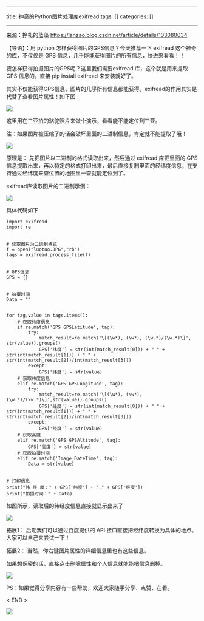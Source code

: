 
--- 
title:  神奇的Python图片处理库exifread 
tags: []
categories: [] 

---
>  
  来源：挣扎的蓝藻 
  https://lanzao.blog.csdn.net/article/details/103080034 
 

【导语】：用 python 怎样获得图片的GPS信息？今天推荐一下 exifread 这个神奇的库，不仅仅是 GPS 信息，几乎能能获得图片的所有信息，快进来看看！！

要怎样获得拍摄图片的GPS呢？这里我们需要exifread 库，这个就是用来提取 GPS 信息的。直接 pip install exifread 来安装就好了。

其实不仅能获得GPS信息，图片的几乎所有信息都能获得。exifread的作用其实是代替了查看图片属性！如下图：

<img src="https://imgconvert.csdnimg.cn/aHR0cHM6Ly9tbWJpei5xcGljLmNuL21tYml6X3BuZy9maHVqem9RZTdUcllZZ2dqa0V3UnlFWmZOb1lVVXBKTm1vNmRHS1IwTjQzamtpYWljZDVTRHpNS2lhbTg4dDlkTUVHelFjb01zR1BqRlNNRkMwMkVrRnlpY2cvNjQw?x-oss-process=image/format,png">

这里用在三亚拍的骆驼照片来做个演示，看看能不能定位到三亚。

注：如果图片被压缩了的话会破坏里面的二进制信息，肯定就不能提取了哦！

<img src="https://imgconvert.csdnimg.cn/aHR0cHM6Ly9tbWJpei5xcGljLmNuL21tYml6X3BuZy9maHVqem9RZTdUcllZZ2dqa0V3UnlFWmZOb1lVVXBKTlpzOWtJWXpBRldJSWN0ZkNFS2txdmZ2S3F0TzJlM3djang5WDRKRkx5czFnaWFyaWNESUV1cVZnLzY0MA?x-oss-process=image/format,png">

原理是： 先把图片以二进制的格式读取出来，然后通过 exifread 库把里面的 GPS 信息提取出来，再以特定的格式打印出来，最后直接复制里面的经纬度信息，在支持通过经纬度来查位置的地图里一查就能定位到了。

exifread库读取图片的二进制示例：

<img src="https://imgconvert.csdnimg.cn/aHR0cHM6Ly9tbWJpei5xcGljLmNuL21tYml6X3BuZy9maHVqem9RZTdUcllZZ2dqa0V3UnlFWmZOb1lVVXBKTlhiNVR2bHdTa0MxY1RXVTRpY1BNWVFIRU5FQ1pDVjhDYVhpYWxjaWJTUWlidjN5S2JpYVRTalFZWkR3LzY0MA?x-oss-process=image/format,png">

具体代码如下

```
import exifread
import re


# 读取图片为二进制格式
f = open("luotuo.JPG","rb")
tags = exifread.process_file(f)


# GPS信息
GPS = {}


# 拍摄时间
Data = ""


for tag,value in tags.items():
    # 获取纬度信息
    if re.match('GPS GPSLatitude', tag):
        try:
            match_result=re.match('\[(\w*), (\w*), (\w.*)/(\w.*)\]', str(value)).groups()
            GPS['纬度'] = str(int(match_result[0])) + " " + str(int(match_result[1])) + " " + str(int(match_result[2])/int(match_result[3]))
        except:
            GPS['纬度'] = str(value)
    # 获取纬度信息
    elif re.match('GPS GPSLongitude', tag):
        try:
            match_result=re.match('\[(\w*), (\w*), (\w.*)/(\w.*)\]',str(value)).groups()
            GPS['经度'] = str(int(match_result[0])) + " " + str(int(match_result[1])) + " " + str(int(match_result[2])/int(match_result[3]))
        except:
            GPS['经度'] = str(value)
    # 获取高度
    elif re.match('GPS GPSAltitude', tag):
        GPS['高度'] = str(value)
    # 获取拍摄时间
    elif re.match('Image DateTime', tag):
        Data = str(value)


# 打印信息
print("纬 经 度：" + GPS['纬度'] + "," + GPS['经度'])
print("拍摄时间：" + Data)

```

如图所示，读取后的纬经度信息直接就显示出来了

<img src="https://imgconvert.csdnimg.cn/aHR0cHM6Ly9tbWJpei5xcGljLmNuL21tYml6X3BuZy9maHVqem9RZTdUcllZZ2dqa0V3UnlFWmZOb1lVVXBKTjNEZlc5dkxqcW5UWDFxc2N2TGxqaWFpYjg5d1BOM2lhMGF0a1FiaWJHSUc4YzBrRGVuZEtxTXNMRHcvNjQw?x-oss-process=image/format,png">

拓展1： 后期我们可以通过百度提供的 API 接口直接把经纬度转换为具体的地点。大家可以自己来尝试一下！

拓展2： 当然，你右键图片属性的详细信息里也有这些信息。

如果想保密的话，直接点击删除属性和个人信息就能能把信息删掉。

<img src="https://imgconvert.csdnimg.cn/aHR0cHM6Ly9tbWJpei5xcGljLmNuL21tYml6X3BuZy9maHVqem9RZTdUcllZZ2dqa0V3UnlFWmZOb1lVVXBKTnZGSlA5bkNaMVNvQ3RVanJqbVJxbU1DUUszNmxpYTBlWERjakFyNjBJaWNpYnZocEZ3amVWWUZ5QS82NDA?x-oss-process=image/format,png">

PS：如果觉得分享内容有一些帮助，欢迎大家随手分享、点赞、在看。

&lt; END &gt;

<img src="https://imgconvert.csdnimg.cn/aHR0cHM6Ly9tbWJpei5xcGljLmNuL21tYml6X3BuZy9QdlA2cWpVcHZJcGFPWnF1SzE4eGM0V2JIT05pYmVoZU9HTXNJMUdIR0Z1UmpycUxpY2lhNld1aWNxaWNNWTZuY2t2Y21pYUZaWUcxWnM4Zjd5bnBwRTJaR2JFQS82NDA?x-oss-process=image/format,png">
